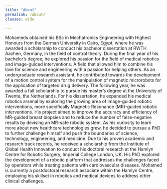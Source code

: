 ```yaml
---
title: "About"
permalink: /about/
classes: wide

---
```


<p>Mohameds obtained his BSc in Mechatronics Engineering with Highest Honours from the German University in Cairo, Egypt, where he was awarded a scholarship to conduct his bachelor dissertation at RWTH Aachen, Germany, in the field of control theory. During the final year of his bachelor’s degree, he explored his passion for the field of medical robotics and image-guided interventions. A field that allowed him to combine his love for science and engineering with a passion for helping others. As an undergraduate research assistant, he contributed towards the development of a motion control system for the manipulation of magnetic microrobots for the application of targeted drug delivery. The following year, he was awarded a full scholarship to pursue his master’s degree at the University of Twente, the Netherlands. For his dissertation, he expanded his medical robotics arsenal by exploring the growing area of image-guided robotic interventions, more specifically Magnetic Resonance (MR)-guided robotic interventions. His project aimed to improve the accuracy and efficiency of MR-guided breast biopsies and to reduce the number of false-negative results by devising an MR-safe robotic system. As his curiosity to learn more about new healthcare technologies grew, he decided to pursue a PhD to further challenge himself and push the boundaries of science, technology, engineering, and medicine. Due to his proven academic and research track records, he received a scholarship from the Institute of Global Health Innovation to conduct his doctoral research at the Hamlyn Centre for Robotic Surgery, Imperial College London, UK. His PhD explored the development of a robotic platform that addresses the challenges faced by operators while treating patients with cardiovascular diseases. Mohamed is currently a postdoctoral research associate within the Hamlyn Centre, employing his skillset in robotics and medical devices to address other clinical challenges.</p>
